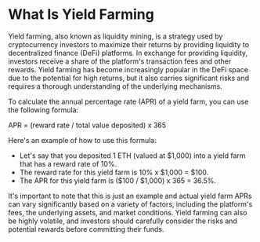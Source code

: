 # What Is Yield Farming

Yield farming, also known as liquidity mining, is a strategy used by cryptocurrency investors to maximize their returns by providing liquidity to decentralized finance (DeFi) platforms. In exchange for providing liquidity, investors receive a share of the platform's transaction fees and other rewards. Yield farming has become increasingly popular in the DeFi space due to the potential for high returns, but it also carries significant risks and requires a thorough understanding of the underlying mechanisms.

To calculate the annual percentage rate (APR) of a yield farm, you can use the following formula:

APR = (reward rate / total value deposited) x 365

Here's an example of how to use this formula:

- Let's say that you deposited 1 ETH (valued at $1,000) into a yield farm that has a reward rate of 10%.
- The reward rate for this yield farm is 10% x $1,000 = $100.
- The APR for this yield farm is ($100 / $1,000) x 365 = 36.5%.

It's important to note that this is just an example and actual yield farm APRs can vary significantly based on a variety of factors, including the platform's fees, the underlying assets, and market conditions. Yield farming can also be highly volatile, and investors should carefully consider the risks and potential rewards before committing their funds.
